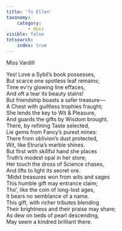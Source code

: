 ```yaml
---
title: 'To Ellen'
taxonomy:
    category:
        - docs
visible: false
tntsearch:
    index: true
---
```


<div class="author">Miss Vardill</div>

Yes! Love a Sybil’s book possesses,  
But scarce one spotless leaf remains;  
Time ev’ry glowing line effaces,  
And oft a tear its beauty stains!  
But friendship boasts a safer treasure —   
A Chest with guiltless trophies fraught;  
She lends the key to Wit & Pleasure,  
And guards the gifts by Wisdom brought.  
There, by refining Taste selected,  
Lie gems from Fancy’s purest mines:  
There from oblivion’s dust protected,  
Wit, like Etruria’s marble shines.  
But first with skillful hand she places  
Truth’s modest opal in her store;  
Her touch the dross of Science chases,  
And lifts to light its secret ore.  
’Midst treasures won from wits and sages  
This humble gift may entrance claim;  
Tho’, like the coin of long-lost ages,  
It bears no semblance of a name.  
This gift, with richer tributes blending  
Their brightness and their praise may share;  
As dew on beds of pearl descending,  
May seem a kindred brilliant there.